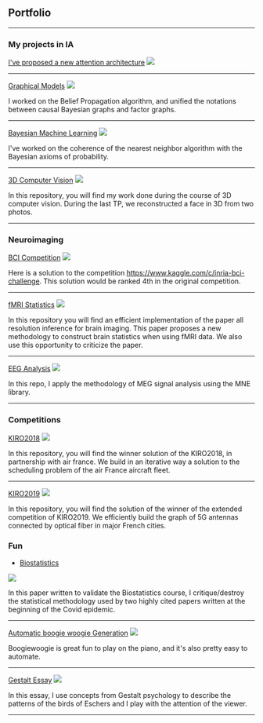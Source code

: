 ## Portfolio

---

### My projects in IA

[I've proposed a new attention architecture](https://github.com/crsegerie/modular_neural_networks)
<img src="images/projects/architecture.PNG?raw=true"/>

---
[Graphical Models](https://github.com/clement-bonnet/belief-propagation)
<img src="images/projects/Factorgraph.jpg?raw=true"/>

I worked on the Belief Propagation algorithm, and unified the notations between causal Bayesian graphs and factor graphs.

---
[Bayesian Machine Learning](https://github.com/crsegerie/bayesian_nearest_neighbors)
<img src="images/projects/bayesian_machine_learning.png?raw=true"/>

I've worked on the coherence of the nearest neighbor algorithm with the Bayesian axioms of probability.

---
[3D Computer Vision](https://github.com/crsegerie/3D-computer-vision)
<img src="images/projects/3D_reconstruction.jpg?raw=true"/>

In this repository, you will find my work done during the course of 3D computer vision. During the last TP, we reconstructed a face in 3D from two photos.

---


<!-- ### My project in Data science

- [Project 1 Title](http://example.com/)
- [Project 2 Title](http://example.com/)
- [Project 3 Title](http://example.com/)
- [Project 4 Title](http://example.com/)
- [Project 5 Title](http://example.com/)

--- -->

### Neuroimaging

[BCI Competition](https://github.com/crsegerie/bci_competition)
<img src="images/projects/BCI_Compet.jpg?raw=true"/>

Here is a solution to the competition https://www.kaggle.com/c/inria-bci-challenge. This solution would be ranked 4th in the original competition.

---

[fMRI Statistics](https://github.com/crsegerie/project_all_resolution_inference)
<img src="images/projects/all_resolution_inference.PNG?raw=true"/>

In this repository you will find an efficient implementation of the paper all resolution inference for brain imaging. This paper proposes a new methodology to construct brain statistics when using fMRI data. We also use this opportunity to criticize the paper.

---

[EEG Analysis](https://github.com/crsegerie/welcome_duty)
<img src="images/projects/source_reconstruction.PNG?raw=true"/>

In this repo, I apply the methodology of MEG signal analysis using the MNE library.

<!-- ---

[Brain Parcellation](https://drive.google.com/file/d/1-VT9Q6qrTlRcIzW2x7wWg_TaFNhuTnKn/view?usp=sharing)
<img src="images/projects/ward_parcellation.png?raw=true"/>
I worked on brain percellation using Ward's statistics.
-->
--- 


### Competitions

[KIRO2018](https://github.com/crsegerie/kiro2018)
<img src="images/projects/air_france.jpg?raw=true"/>

In this repository, you will find the winner solution of the KIRO2018, in partnership with air france. We build in an iterative way a solution to the scheduling problem of the air France aircraft fleet.

---

[KIRO2019](https://github.com/crsegerie/kiroptimiste/tree/master)
<img src="images/projects/5G.jpg?raw=true"/>

In this repository, you will find the solution of the winner of the extended competition of KIRO2019. We efficiently build the graph of 5G antennas connected by optical fiber in major French cities.


### Fun

- [Biostatistics](pdf/Biostatistics_Exam_Segerie.pdf) 
<img src="images/projects/covid.jpg?raw=true"/>

In this paper written to validate the Biostatistics course, I critique/destroy the statistical methodology used by two highly cited papers written at the beginning of the Covid epidemic.

---

[Automatic boogie woogie Generation](https://colab.research.google.com/drive/11hX10ErHX1yGKVAHHJs4iYjJkjsTXoeZ?usp=sharing)
<img src="images/projects/boogie.png?raw=true"/>

Boogiewoogie is great fun to play on the piano, and it's also pretty easy to automate.

---

[Gestalt Essay](pdf/Course2-SEGERIE-Charbel-Raphael.pdf)
<img src="images/projects/Escher.jpg?raw=true"/>

In this essay, I use concepts from Gestalt psychology to describe the patterns of the birds of Eschers and I play with the attention of the viewer.


---

